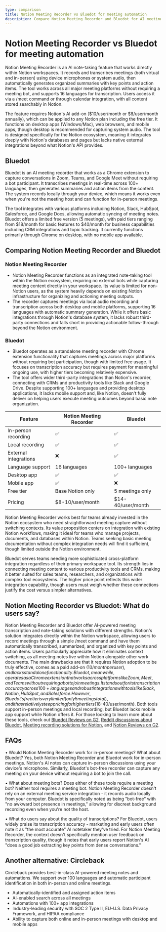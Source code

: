 ```yaml
---
type: comparison
title: Notion Meeting Recorder vs Bluedot for meeting automation
description: Compare Notion Meeting Recorder and Bluedot for AI meeting transcription and note-taking. Learn about features, pricing, integrations, and user feedback to choose the right tool for your team.
---
```


# Notion Meeting Recorder vs Bluedot for meeting automation

Notion Meeting Recorder is an AI note-taking feature that works directly within Notion workspaces. It records and transcribes meetings (both virtual and in-person) using device microphones or system audio, then automatically generates organized summaries with key points and action items. The tool works across all major meeting platforms without requiring a meeting bot, and supports 16 languages for transcription. Users access it via a /meet command or through calendar integration, with all content stored searchably in Notion.

The feature requires Notion's AI add-on ($10/user/month or $8/user/month annually), which can be applied to any Notion plan including the free tier. It functions on desktop apps (Windows/Mac), web browsers, and mobile apps, though desktop is recommended for capturing system audio. The tool is designed specifically for the Notion ecosystem, meaning it integrates deeply with Notion's databases and pages but lacks native external integrations beyond what Notion's API provides.

## Bluedot

Bluedot is an AI meeting recorder that works as a Chrome extension to capture conversations in Zoom, Teams, and Google Meet without requiring a bot participant. It transcribes meetings in real-time across 100+ languages, then generates summaries and action items from the content. The system records locally through your device, which means it works even when you're not the meeting host and can function for in-person meetings.

The tool integrates with various platforms including Notion, Slack, HubSpot, Salesforce, and Google Docs, allowing automatic syncing of meeting notes. Bluedot offers a limited free version (5 meetings), with paid tiers ranging from $18/month for basic features to $40/month for business capabilities including CRM integrations and topic tracking. It currently functions primarily through Chrome on desktop, with no mobile app available.

## Comparing Notion Meeting Recorder and Bluedot

### Notion Meeting Recorder

* Notion Meeting Recorder functions as an integrated note-taking tool within the Notion ecosystem, requiring no external bots while capturing meeting content directly in your workspace. Its value is limited for non-Notion users, as the system heavily depends on existing Notion infrastructure for organizing and actioning meeting outputs.
* The recorder captures meetings via local audio recording and transcription across both desktop and mobile platforms, supporting 16 languages with automatic summary generation. While it offers basic integrations through Notion's database system, it lacks robust third-party connections and falls short in providing actionable follow-through beyond the Notion environment.

### Bluedot

* Bluedot operates as a standalone meeting recorder with Chrome extension functionality that captures meetings across major platforms without requiring bot participation, though with limited free usage. It focuses on transcription accuracy but requires payment for meaningful ongoing use, with higher tiers becoming relatively expensive.
* The tool offers wider third-party integrations than Notion's recorder, connecting with CRMs and productivity tools like Slack and Google Drive. Despite supporting 100+ languages and providing desktop applications, it lacks mobile support and, like Notion, doesn't fully deliver on helping users execute meeting outcomes beyond basic note organization.

| Feature | Notion Meeting Recorder | Bluedot |
|---------|------------------------|---------|
| In-person recording | ✅ | ✅ |
| Local recording | ✅ | ✅ |
| External integrations | ❌ | ✅ |
| Language support | 16 languages | 100+ languages |
| Desktop app | ✅ | ✅ |
| Mobile app | ✅ | ❌ |
| Free tier | Base Notion only | 5 meetings only |
| Pricing | $8-10/user/month | $14-40/user/month |

Notion Meeting Recorder works best for teams already invested in the Notion ecosystem who need straightforward meeting capture without switching contexts. Its value proposition centers on integration with existing Notion workflows, making it ideal for teams who manage projects, documents, and databases within Notion. Teams seeking basic meeting documentation without complex integration needs will find it sufficient, though limited outside the Notion environment.

Bluedot serves teams needing more sophisticated cross-platform integration regardless of their primary workspace tool. Its strength lies in connecting meeting content to various productivity tools and CRMs, making it better suited for sales teams, researchers, and organizations with complex tool ecosystems. The higher price point reflects this wider integration capability, though users must weigh whether these connections justify the cost versus simpler alternatives.

## Notion Meeting Recorder vs Bluedot: What do users say?

Notion Meeting Recorder and Bluedot offer AI-powered meeting transcription and note-taking solutions with different strengths. Notion's solution integrates directly within the Notion workspace, allowing users to record meetings through a simple /meet command and have them automatically transcribed, summarized, and organized with key points and action items. Users particularly appreciate how it eliminates context switching, as all meeting notes live within Notion alongside other work documents. The main drawbacks are that it requires Notion adoption to be truly effective, comes as a paid add-on ($10/month per user), and lacks standalone functionality. Bluedot, meanwhile, operates as a Chrome extension that works across platforms like Zoom, Meet, and Teams without requiring a bot to join meetings. It stands out for its transcription accuracy across 100+ languages and robust integrations with tools like Slack, Notion, HubSpot, and Salesforce. However, Bluedot's free tier is very limited (only 5 meetings total), and it has relatively steep pricing for higher tiers ($18-40/user/month). Both tools support in-person meetings and local recording, but Bluedot lacks mobile app support while Notion offers it. For those looking to learn more about these tools, check out [Bluedot Reviews on G2](https://www.g2.com/products/bluedot-bluedot/reviews), [Reddit discussions about Bluedot](https://www.reddit.com/r/electricvehicles/comments/18mw5zo/anyone_else_here_use_the_bluedot_app/), [Meeting recording solutions for Notion](https://www.reddit.com/r/Notion/comments/1fo9sep/best_meeting_recordingtranscribing_to_post_to/), and [Notion Reviews on G2](https://www.g2.com/products/notion/reviews).

## FAQs 
• Would Notion Meeting Recorder work for in-person meetings? What about Bluedot?
Yes, both Notion Meeting Recorder and Bluedot work for in-person meetings. Notion's AI notes can capture in-person discussions using your device's microphone. Similarly, Bluedot's bot-free recorder can capture any meeting on your device without requiring a bot to join the call.

• What about meeting bots? Does either of these tools require a meeting bot?
Neither tool requires a meeting bot. Notion Meeting Recorder doesn't rely on an external meeting service integration - it records audio locally from your computer. Bluedot is specifically noted as being "bot-free" with "no awkward bot presence in meetings," allowing for discreet background recording even when you're not the host.

• What do users say about the quality of transcriptions?
For Bluedot, users widely praise its transcription accuracy - marketing and early users often note it as "the most accurate" AI notetaker they've tried. For Notion Meeting Recorder, the context doesn't specifically mention user feedback on transcription quality, though it notes that early users report Notion's AI "does a good job extracting key points from dense conversations."

## Another alternative: Circleback
Circleback provides best-in-class AI-powered meeting notes and automations. We support over 100 languages and automatic participant identification in both in-person and online meetings.
* Automatically-identified and assigned action items
* AI-enabled search across all meetings
* Automations with 100+ app integrations
* Industry-leading security with SOC 2 Type II, EU-U.S. Data Privacy Framework, and HIPAA compliance
* Ability to capture both online and in-person meetings with desktop and mobile apps